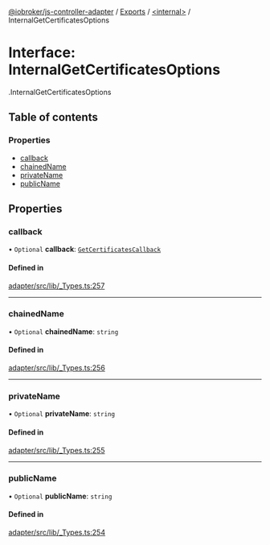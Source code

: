 [@iobroker/js-controller-adapter](../README.md) / [Exports](../modules.md) / [<internal\>](../modules/internal_.md) / InternalGetCertificatesOptions

# Interface: InternalGetCertificatesOptions

[<internal>](../modules/internal_.md).InternalGetCertificatesOptions

## Table of contents

### Properties

- [callback](internal_.InternalGetCertificatesOptions.md#callback)
- [chainedName](internal_.InternalGetCertificatesOptions.md#chainedname)
- [privateName](internal_.InternalGetCertificatesOptions.md#privatename)
- [publicName](internal_.InternalGetCertificatesOptions.md#publicname)

## Properties

### callback

• `Optional` **callback**: [`GetCertificatesCallback`](../modules/internal_.md#getcertificatescallback)

#### Defined in

[adapter/src/lib/_Types.ts:257](https://github.com/ioBroker/ioBroker.js-controller/blob/0b3c6e0e/packages/adapter/src/lib/_Types.ts#L257)

___

### chainedName

• `Optional` **chainedName**: `string`

#### Defined in

[adapter/src/lib/_Types.ts:256](https://github.com/ioBroker/ioBroker.js-controller/blob/0b3c6e0e/packages/adapter/src/lib/_Types.ts#L256)

___

### privateName

• `Optional` **privateName**: `string`

#### Defined in

[adapter/src/lib/_Types.ts:255](https://github.com/ioBroker/ioBroker.js-controller/blob/0b3c6e0e/packages/adapter/src/lib/_Types.ts#L255)

___

### publicName

• `Optional` **publicName**: `string`

#### Defined in

[adapter/src/lib/_Types.ts:254](https://github.com/ioBroker/ioBroker.js-controller/blob/0b3c6e0e/packages/adapter/src/lib/_Types.ts#L254)
